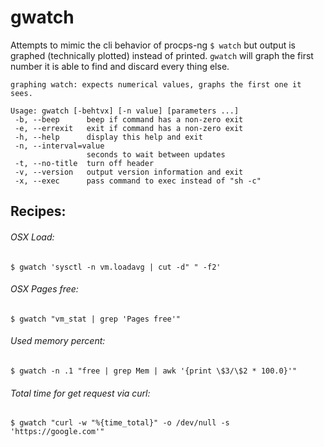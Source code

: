 # gwatch

Attempts to mimic the cli behavior of procps-ng `$ watch` but output is graphed (technically plotted) instead of printed.
`gwatch` will graph the first number it is able to find and discard every thing else.

```
graphing watch: expects numerical values, graphs the first one it sees.

Usage: gwatch [-behtvx] [-n value] [parameters ...]
 -b, --beep      beep if command has a non-zero exit
 -e, --errexit   exit if command has a non-zero exit
 -h, --help      display this help and exit
 -n, --interval=value
                 seconds to wait between updates
 -t, --no-title  turn off header
 -v, --version   output version information and exit
 -x, --exec      pass command to exec instead of "sh -c"

```
## Recipes:
###### OSX Load:
`$ gwatch 'sysctl -n vm.loadavg | cut -d" " -f2'`

###### OSX Pages free:
`$ gwatch "vm_stat | grep 'Pages free'"`

###### Used memory percent:
`$ gwatch -n .1 "free | grep Mem | awk '{print \$3/\$2 * 100.0}'"`

###### Total time for get request via curl:
`$ gwatch "curl -w "%{time_total}" -o /dev/null -s 'https://google.com'"`
